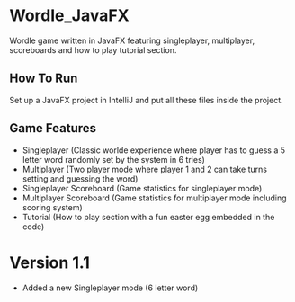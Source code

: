 # Wordle_JavaFX
Wordle game written in JavaFX featuring singleplayer, multiplayer, scoreboards and how to play tutorial section.

## How To Run

Set up a JavaFX project in IntelliJ and put all these files inside the project.

## Game Features

- Singleplayer (Classic worlde experience where player has to guess a 5 letter word randomly set by the system in 6 tries)
- Multiplayer (Two player mode where player 1 and 2 can take turns setting and guessing the word)
- Singleplayer Scoreboard (Game statistics for singleplayer mode)
- Multiplayer Scoreboard (Game statistics for multiplayer mode including scoring system)
- Tutorial (How to play section with a fun easter egg embedded in the code)

# Version 1.1
- Added a new Singleplayer mode (6 letter word)
